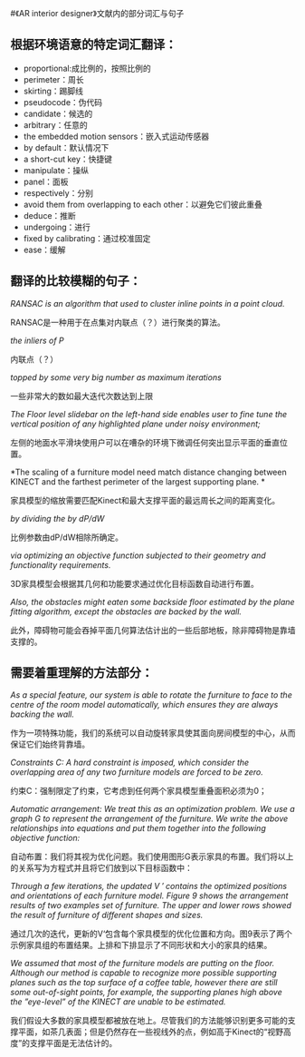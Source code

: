 #《AR interior designer》文献内的部分词汇与句子

## 根据环境语意的特定词汇翻译：
* proportional:成比例的，按照比例的
* perimeter：周长
* skirting：踢脚线
* pseudocode：伪代码
* candidate：候选的
* arbitrary：任意的
* the embedded motion sensors：嵌入式运动传感器
* by default：默认情况下
* a short-cut key：快捷键
* manipulate：操纵
* panel：面板
* respectively：分别
* avoid them from overlapping to each other：以避免它们彼此重叠
* deduce：推断
* undergoing：进行
* fixed by calibrating：通过校准固定
* ease：缓解
## 翻译的比较模糊的句子：
*RANSAC is an algorithm that used to cluster inline points in a point cloud.*

RANSAC是一种用于在点集对内联点（？）进行聚类的算法。

*the inliers of P*

内联点（？）

*topped by some very big number as maximum iterations*

一些非常大的数如最大迭代次数达到上限

*The Floor level slidebar on the left-hand side enables user to fine tune the vertical position of any highlighted plane under noisy environment;*

左侧的地面水平滑块使用户可以在嘈杂的环境下微调任何突出显示平面的垂直位置。

*The scaling of a furniture model need match distance changing between KINECT and the farthest perimeter of the largest supporting plane. *

家具模型的缩放需要匹配Kinect和最大支撑平面的最远周长之间的距离变化。

*by dividing the by dP/dW*

比例参数由dP/dW相除所确定。

*via optimizing an objective function subjected to their geometry and functionality requirements.*

3D家具模型会根据其几何和功能要求通过优化目标函数自动进行布置。

*Also, the obstacles might eaten some backside floor estimated by the plane fitting algorithm, except the obstacles are backed by the wall.*

此外，障碍物可能会吞掉平面几何算法估计出的一些后部地板，除非障碍物是靠墙支撑的。

## 需要着重理解的方法部分：
*As a special feature, our system is able to rotate the furniture to face to the centre of the room model automatically, which ensures they are always backing the wall.*

作为一项特殊功能，我们的系统可以自动旋转家具使其面向房间模型的中心，从而保证它们始终背靠墙。

*Constraints C: A hard constraint is imposed, which consider the overlapping area of any two furniture models are forced to be zero.*

约束C：强制限定了约束，它考虑到任何两个家具模型重叠面积必须为0；

*Automatic arrangement: We treat this as an optimization problem. We use a graph G to represent the arrangement of the furniture. We write the above relationships into equations and put them together into the following objective function:*

自动布置：我们将其视为优化问题。我们使用图形G表示家具的布置。我们将以上的关系写为方程式并且将它们放到以下目标函数中：

*Through a few iterations, the updated V ′ contains the optimized positions and orientations of each furniture model. Figure 9 shows the arrangement results of two examples set of furniture. The upper and lower rows showed the result of furniture of different shapes and sizes.*

通过几次的迭代，更新的V‘包含每个家具模型的优化位置和方向。图9表示了两个示例家具组的布置结果。上排和下排显示了不同形状和大小的家具的结果。

*We assumed that most of the furniture models are putting on the floor. Although our method is capable to recognize more possible supporting planes such as the top surface of a coffee table, however there are still some out-of-sight points, for example, the supporting planes high above the ”eye-level” of the KINECT are unable to be estimated.*

我们假设大多数的家具模型都被放在地上。尽管我们的方法能够识别更多可能的支撑平面，如茶几表面；但是仍然存在一些视线外的点，例如高于Kinect的“视野高度”的支撑平面是无法估计的。














